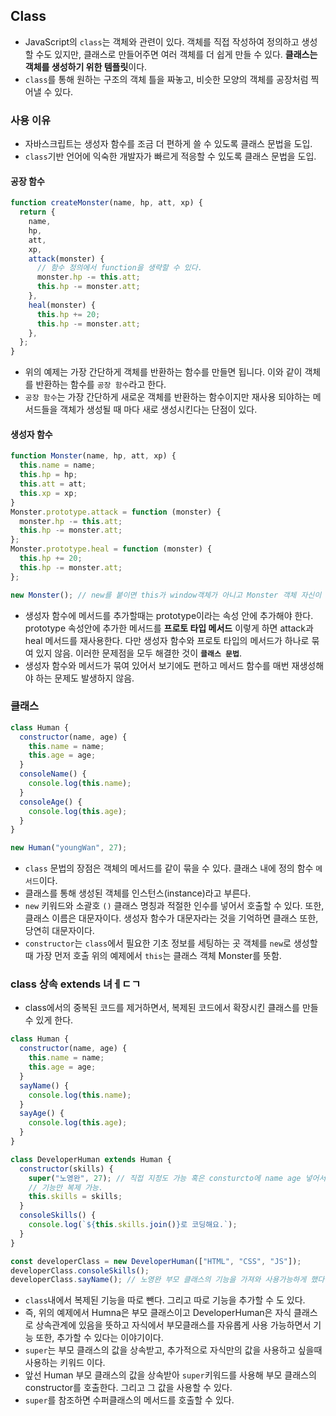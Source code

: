 ## Class

- JavaScript의 `class`는 객체와 관련이 있다. 객체를 직접 작성하여 정의하고 생성할 수도 있지만, 클래스로 만들어주면 여러 객체를 더 쉽게 만들 수 있다. **클래스는 객체를 생성하기 위한 템플릿**이다.
- `class`를 통해 원하는 구조의 객체 틀을 짜놓고, 비슷한 모양의 객체를 공장처럼 찍어낼 수 있다.

### 사용 이유

- 자바스크립트는 생성자 함수를 조금 더 편하게 쓸 수 있도록 클래스 문법을 도입.
- `class`기반 언어에 익숙한 개발자가 빠르게 적응할 수 있도록 클래스 문법을 도입.

#### 공장 함수

```javascript
function createMonster(name, hp, att, xp) {
  return {
    name,
    hp,
    att,
    xp,
    attack(monster) {
      // 함수 정의에서 function을 생략할 수 있다.
      monster.hp -= this.att;
      this.hp -= monster.att;
    },
    heal(monster) {
      this.hp += 20;
      this.hp -= monster.att;
    },
  };
}
```

- 위의 예제는 가장 간단하게 객체를 반환하는 함수를 만들면 됩니다. 이와 같이 객체를 반환하는 함수를 `공장 함수`라고 한다.
- `공장 함수`는 가장 간단하게 새로운 객체를 반환하는 함수이지만 재사용 되야하는 메서드들을 객체가 생성될 때 마다 새로 생성시킨다는 단점이 있다.

#### 생성자 함수

```javascript
function Monster(name, hp, att, xp) {
  this.name = name;
  this.hp = hp;
  this.att = att;
  this.xp = xp;
}
Monster.prototype.attack = function (monster) {
  monster.hp -= this.att;
  this.hp -= monster.att;
};
Monster.prototype.heal = function (monster) {
  this.hp += 20;
  this.hp -= monster.att;
};

new Monster(); // new를 붙이면 this가 window객체가 아니고 Monster 객체 자신이 된다.
```

- 생성자 함수에 메서드를 추가할때는 prototype이라는 속성 안에 추가해야 한다. prototype 속성안에 추가한 메서드를 **프로토 타입 메서드** 이렇게 하면 attack과 heal 메서드를 재사용한다. 다만 생성자 함수와 프로토 타입의 메서드가 하나로 묶여 있지 않음. 이러한 문제점을 모두 해결한 것이 **`클래스 문법`**.
- 생성자 함수와 메서드가 묶여 있어서 보기에도 편하고 메서드 함수를 매번 재생성해야 하는 문제도 발생하지 않음.

### 클래스

```javascript
class Human {
  constructor(name, age) {
    this.name = name;
    this.age = age;
  }
  consoleName() {
    console.log(this.name);
  }
  consoleAge() {
    console.log(this.age);
  }
}

new Human("youngWan", 27);
```

- `class` 문법의 장점은 객체의 메서드를 같이 묶을 수 있다. 클래스 내에 정의 함수 `메서드`이다.
- 클래스를 통해 생성된 객체를 인스턴스(instance)라고 부른다.
- `new` 키워드와 소괄호 `()` 클래스 명칭과 적절한 인수를 넣어서 호출할 수 있다. 또한, 클래스 이름은 대문자이다. 생성자 함수가 대문자라는 것을 기억하면 클래스 또한, 당연히 대문자이다.
- `constructor`는 `class`에서 필요한 기초 정보를 세팅하는 곳 객체를 `new`로 생성할 때 가장 먼저 호출 위의 예제에서 `this`는 클래스 객체 Monster를 뜻함.

### class 상속 extends 녀ㅔㄷㄱ

- class에서의 중복된 코드를 제거하면서, 복제된 코드에서 확장시킨 클래스를 만들 수 있게 한다.

```javascript
class Human {
  constructor(name, age) {
    this.name = name;
    this.age = age;
  }
  sayName() {
    console.log(this.name);
  }
  sayAge() {
    console.log(this.age);
  }
}

class DeveloperHuman extends Human {
  constructor(skills) {
    super("노영완", 27); // 직접 지정도 가능 혹은 consturcto에 name age 넣어서
    // 기능만 복제 가능.
    this.skills = skills;
  }
  consoleSkills() {
    console.log(`${this.skills.join()}로 코딩해요.`);
  }
}

const developerClass = new DeveloperHuman(["HTML", "CSS", "JS"]);
developerClass.consoleSkills();
developerClass.sayName(); // 노영완 부모 클래스의 기능을 가져와 사용가능하게 했다.
```

- `class`내에서 복제된 기능을 따로 뺀다. 그리고 따로 기능을 추가할 수 도 있다.
- 즉, 위의 예제에서 Humna은 부모 클래스이고 DeveloperHuman은 자식 클래스로 상속관계에 있음을 뜻하고 자식에서 부모클래스를 자유롭게 사용 가능하면서 기능 또한, 추가할 수 있다는 이야기이다.
- `super`는 부모 클래스의 값을 상속받고, 추가적으로 자식만의 값을 사용하고 싶을때 사용하는 키워드 이다.
- 앞선 Human 부모 클래스의 값을 상속받아 `super`키워드를 사용해 부모 클래스의 constructor를 호출한다. 그리고 그 값을 사용할 수 있다.
- `super`를 참조하면 수퍼클래스의 메서드를 호출할 수 있다.
